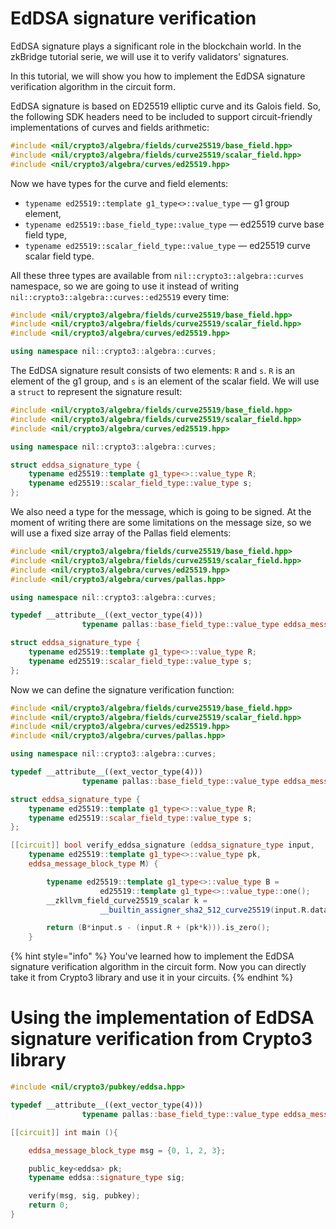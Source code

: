 # EdDSA signature verification

EdDSA signature plays a significant role in the blockchain world.
In the zkBridge tutorial serie, we will use it to verify validators' signatures.

In this tutorial, we will show you how to implement the 
EdDSA signature verification algorithm in the circuit form.

EdDSA signature is based on ED25519 elliptic curve and its Galois field.
So, the following SDK headers need to be included to support 
circuit-friendly implementations of curves and fields arithmetic:

```cpp
#include <nil/crypto3/algebra/fields/curve25519/base_field.hpp>
#include <nil/crypto3/algebra/fields/curve25519/scalar_field.hpp>
#include <nil/crypto3/algebra/curves/ed25519.hpp>
```

Now we have types for the curve and field elements:

* `typename ed25519::template g1_type<>::value_type` — g1 group element,
* `typename ed25519::base_field_type::value_type` — ed25519 curve base field type,
* `typename ed25519::scalar_field_type::value_type` — ed25519 curve scalar field type.

All these three types are available from `nil::crypto3::algebra::curves` namespace,
so we are going to use it instead of writing `nil::crypto3::algebra::curves::ed25519` every time:

```cpp
#include <nil/crypto3/algebra/fields/curve25519/base_field.hpp>
#include <nil/crypto3/algebra/fields/curve25519/scalar_field.hpp>
#include <nil/crypto3/algebra/curves/ed25519.hpp>

using namespace nil::crypto3::algebra::curves;
```

The EdDSA signature result consists of two elements: `R` and `s`.
`R` is an element of the g1 group, and `s` is an element of the scalar field.
We will use a `struct` to represent the signature result:

```cpp
#include <nil/crypto3/algebra/fields/curve25519/base_field.hpp>
#include <nil/crypto3/algebra/fields/curve25519/scalar_field.hpp>
#include <nil/crypto3/algebra/curves/ed25519.hpp>

using namespace nil::crypto3::algebra::curves;

struct eddsa_signature_type {
    typename ed25519::template g1_type<>::value_type R;
    typename ed25519::scalar_field_type::value_type s;
};
```

We also need a type for the message, which is going to be signed.
At the moment of writing there are some limitations on the message size,
so we will use a fixed size array of the Pallas field elements:

```cpp
#include <nil/crypto3/algebra/fields/curve25519/base_field.hpp>
#include <nil/crypto3/algebra/fields/curve25519/scalar_field.hpp>
#include <nil/crypto3/algebra/curves/ed25519.hpp>
#include <nil/crypto3/algebra/curves/pallas.hpp>

using namespace nil::crypto3::algebra::curves;

typedef __attribute__((ext_vector_type(4)))
                typename pallas::base_field_type::value_type eddsa_message_block_type;

struct eddsa_signature_type {
    typename ed25519::template g1_type<>::value_type R;
    typename ed25519::scalar_field_type::value_type s;
};
```

Now we can define the signature verification function:

```cpp
#include <nil/crypto3/algebra/fields/curve25519/base_field.hpp>
#include <nil/crypto3/algebra/fields/curve25519/scalar_field.hpp>
#include <nil/crypto3/algebra/curves/ed25519.hpp>
#include <nil/crypto3/algebra/curves/pallas.hpp>

using namespace nil::crypto3::algebra::curves;

typedef __attribute__((ext_vector_type(4)))
                typename pallas::base_field_type::value_type eddsa_message_block_type;

struct eddsa_signature_type {
    typename ed25519::template g1_type<>::value_type R;
    typename ed25519::scalar_field_type::value_type s;
};

[[circuit]] bool verify_eddsa_signature (eddsa_signature_type input, 
    typename ed25519::template g1_type<>::value_type pk,
    eddsa_message_block_type M) {

        typename ed25519::template g1_type<>::value_type B =
                    ed25519::template g1_type<>::value_type::one();
        __zkllvm_field_curve25519_scalar k = 
                    __builtin_assigner_sha2_512_curve25519(input.R.data, pk.data, M);

        return (B*input.s - (input.R + (pk*k))).is_zero();
    }
```

{% hint style="info" %}
You've learned how to implement the EdDSA signature verification algorithm in the circuit form.
Now you can directly take it from Crypto3 library and use it in your circuits.
{% endhint %}

# Using the implementation of EdDSA signature verification from Crypto3 library

```cpp
#include <nil/crypto3/pubkey/eddsa.hpp>

typedef __attribute__((ext_vector_type(4)))
                typename pallas::base_field_type::value_type eddsa_message_block_type;

[[circuit]] int main (){

    eddsa_message_block_type msg = {0, 1, 2, 3};

    public_key<eddsa> pk;
    typename eddsa::signature_type sig;

    verify(msg, sig, pubkey);
    return 0;
}
```